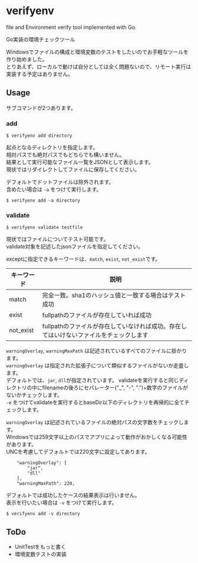 # verifyenv
file and Environment verify tool implemented with Go.

Go実装の環境チェックツール

Windowsでファイルの構成と環境変数のテストをしたいのでお手軽なツールを作り始めました。  
とりあえず、ローカルで動けば自分としては全く問題ないので、リモート実行は実装する予定はありません。

## Usage
サブコマンドが2つあります。

### add
```
$ verifyenv add directory
```

起点となるディレクトリを指定します。  
相対パスでも絶対パスでもどちらでも構いません。  
結果として実行可能なファイル一覧をJSONとして表示します。  
現状ではリダイレクトしてファイルに保存してください。

デフォルトでドットファイルは除外されます。  
含めたい場合は `-a` をつけて実行します。

```
$ verifyenv add -a directory
```
 
### validate
```
$ verifyenv validate testfile
```

現状ではファイルについてテスト可能です。  
validate対象を記述したjsonファイルを指定してください。

exceptに指定できるキーワードは、`match`, `exist`, `not_exist`です。  

|キーワード|説明|
|--|--|
|match|完全一致。sha1のハッシュ値と一致する場合はテスト成功|
|exist|fullpathのファイルが存在していれば成功|
|not\_exist|fullpathのファイルが存在していなければ成功。存在してはいけないファイルをチェックします|

`warningOverlay`, `warningMaxPath` は記述されているすべてのファイルに掛かります。  
`warningOverlay` は指定された拡張子について類似するファイルがないか走査します。  
デフォルトでは、`jar`, `dll`が指定されています。
validateを実行すると同じディレクトリの中にfilenameの後ろにセパレーター("\_", "-", ".")+数字のファイルがないかチェックします。  
`-e` をつけてvalidateを実行するとbaseDir以下のディレクトリを再帰的に全てチェックします。

`warningOverlay` は記述されているファイルの絶対パスの文字数をチェックします。  
Windowsでは259文字以上のパスでアプリによって動作がおかしくなる可能性があります。  
UNCを考慮してデフォルトでは220文字に設定してあります。

```
    "warningOverlay": [
        "jar",
        "dll"
    ],
    "warningMaxPath": 220,
```

デフォルトでは成功したケースの結果表示は行いません。  
表示を行いたい場合は `-v` をつけて実行します。
```
$ verifyenv add -v directory
```

## ToDo
- UnitTestをもっと書く
- 環境変数テストの実装
